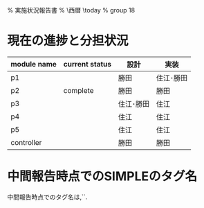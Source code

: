 % 実施状況報告書
% \西暦 \today
% group 18

# 現在の進捗と分担状況

| module name | current status |   設計    |   実装    |
| ----------- | -------------- | --------- | --------- |
|     p1      |                |   勝田    | 住江･勝田 |
|     p2      |    complete    |   勝田    |   勝田    |
|     p3      |                | 住江･勝田 |   住江    |
|     p4      |                |   住江    |   住江    |
|     p5      |                |   住江    |   住江    |
| controller  |                |   勝田    |   勝田    |

# 中間報告時点でのSIMPLEのタグ名

中間報告時点でのタグ名は,``.
